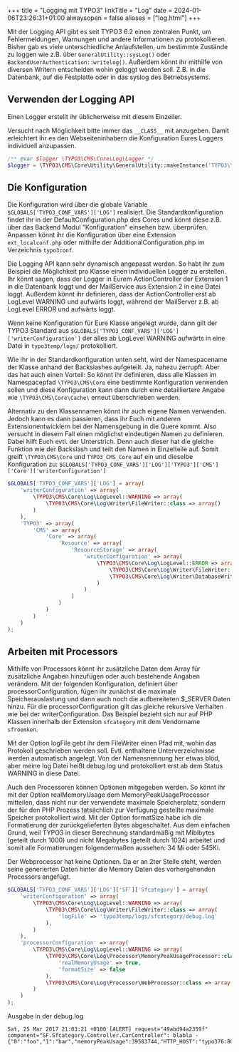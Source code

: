 +++
title = "Logging mit TYPO3"
linkTitle = "Log"
date = 2024-01-06T23:26:31+01:00
alwaysopen = false
aliases = ["log.html"]
+++

Mit der Logging API gibt es seit TYPO3 6.2 einen zentralen Punkt, um Fehlermeldungen, Warnungen und andere Informationen zu protokollieren. Bisher gab es viele unterschiedliche Anlaufstellen, um bestimmte Zustände zu loggen wie z.B. über `GeneralUtility::sysLog()` oder `BackendUserAuthentication::writelog()`. Außerdem könnt ihr mithilfe von diversen Writern entscheiden wohin geloggt werden soll. Z.B. in die Datenbank, auf die Festplatte oder in das syslog des Betriebsystems.

## Verwenden der Logging API

Einen Logger erstellt ihr üblicherweise mit diesem Einzeiler.

Versucht nach Möglichkeit bitte immer das `__CLASS__` mit anzugeben. Damit erleichtert ihr es den Webseiteninhabern die Konfiguration Eures Loggers individuell anzupassen.

```php
/** @var $logger \TYPO3\CMS\Core\Log\Logger */
$logger = \TYPO3\CMS\Core\Utility\GeneralUtility::makeInstance('TYPO3\\CMS\\Core\\Log\\LogManager')->getLogger(__CLASS__);
```

## Die Konfiguration

Die Konfiguration wird über die globale Variable `$GLOBALS['TYPO3_CONF_VARS']['LOG']` realisiert. Die Standardkonfiguration findet ihr in der DefaultConfiguration.php des Cores und könnt diese z.B. über das Backend Modul "Konfiguration" einsehen bzw. überprüfen. Anpassen könnt ihr die Konfiguration über eine Extension `ext_localconf.php` oder mithilfe der AdditionalConfiguration.php im Verzeichnis `typo3conf`.

Die Logging API kann sehr dynamisch angepasst werden. So habt ihr zum Beispiel die Möglichkeit pro Klasse einen individuellen Logger zu erstellen. Ihr könnt sagen, dass der Logger in Eurem ActionController der Extension 1 in die Datenbank loggt und der MailService aus Extension 2 in eine Datei loggt. Außerdem könnt ihr definieren, dass der ActionController erst ab LogLevel WARNING und aufwärts loggt, während der MailServer z.B. ab LogLevel ERROR und aufwärts loggt.

Wenn keine Konfiguration für Eure Klasse angelegt wurde, dann gilt der TYPO3 Standard aus `$GLOBALS['TYPO3_CONF_VARS']['LOG']['writerConfiguration']` der alles ab LogLevel WARNING aufwärts in eine Datei in `typo3temp/logs/` protokolliert.

Wie ihr in der Standardkonfiguration unten seht, wird der Namespacename der Klasse anhand der Backslashes aufgeteilt. Ja, nahezu zerrupft. Aber das hat auch einen Vorteil: So könnt ihr definieren, dass alle Klassen im Namespacepfad `\TYPO3\CMS\Core` eine bestimmte Konfiguration verwenden sollen und diese Konfiguration kann dann durch eine detailliertere Angabe wie `\TYPO3\CMS\Core\Cache\` erneut überschrieben werden.

Alternativ zu den Klassennamen könnt ihr auch eigene Namen verwenden. Jedoch kann es dann passieren, dass ihr Euch mit anderen Extensionentwicklern bei der Namensgebung in die Quere kommt. Also versucht in diesem Fall einen möglichst eindeutigen Namen zu definieren. Dabei hilft Euch evtl. der Unterstrich. Denn auch dieser hat die gleiche Funktion wie der Backslash und teilt den Namen in Einzelteile auf. Somit greift `\TYPO3\CMS\Core` und `TYPO3_CMS_Core` auf ein und dieselbe Konfiguration zu: `$GLOBALS['TYPO3_CONF_VARS']['LOG']['TYPO3']['CMS']['Core']['writerConfiguration']`

```php
$GLOBALS['TYPO3_CONF_VARS']['LOG'] = array(
    'writerConfiguration' => array(
        \TYPO3\CMS\Core\Log\LogLevel::WARNING => array(
            \TYPO3\CMS\Core\Log\Writer\FileWriter::class => array()
        )
    ),
    'TYPO3' => array(
        'CMS' => array(
            'Core' => array(
                'Resource' => array(
                    'ResourceStorage' => array(
                        'writerConfiguration' => array(
                            \TYPO3\CMS\Core\Log\LogLevel::ERROR => array(
                                \TYPO3\CMS\Core\Log\Writer\FileWriter::class => array(),
                                \TYPO3\CMS\Core\Log\Writer\DatabaseWriter::class => array()
                            )
                        )
                    )
                )
            )
        )
    )
);
```

## Arbeiten mit Processors

Mithilfe von Processors könnt ihr zusätzliche Daten dem Array für zusätzliche Angaben hinzufügen oder auch bestehende Angaben verändern. Mit der folgenden Konfiguration, definiert über processorConfiguration, fügen ihr zunächst die maximale Speicherauslastung und dann auch noch die aufbereiteten $_SERVER Daten hinzu. Für die processorConfiguration gilt das gleiche rekursive Verhalten wie bei der writerConfiguration. Das Beispiel bezieht sich nur auf PHP Klassen innerhalb der Extension `sfcategory` mit dem Vendorname `sfroemken`.

Mit der Option logFile gebt ihr dem FileWriter einen Pfad mit, wohin das Protokoll geschrieben werden soll. Evtl. enthaltene Unterverzeichnisse werden automatisch angelegt. Von der Namensnennung her etwas blöd, aber meine log Datei heißt debug.log und protokolliert erst ab dem Status WARNING in diese Datei.

Auch den Processoren können Optionen mitgegeben werden. So könnt ihr mit der Option realMemoryUsage dem MemoryPeakUsageProcessor mitteilen, dass nicht nur der verwendete maximale Speicherplatz, sondern der für den PHP Prozess tatsächlich zur Verfügung gestellte maximale Speicher protokolliert wird. Mit der Option formatSize habe ich die Formatierung der zurückgelieferten Bytes abgeschaltet. Aus dem einfachen Grund, weil TYPO3 in dieser Berechnung standardmäßig mit Mibibytes (geteilt durch 1000) und nicht Megabytes (geteilt durch 1024) arbeitet und somit alle Formatierungen folgendermaßen aussehen: 34 Mi oder 545Ki.

Der Webprocessor hat keine Optionen. Da er an 2ter Stelle steht, werden seine generierten Daten hinter die Memory Daten des vorhergehenden Processors angefügt.

```php
$GLOBALS['TYPO3_CONF_VARS']['LOG']['SF']['Sfcategory'] = array(
    'writerConfiguration' => array(
        \TYPO3\CMS\Core\Log\LogLevel::WARNING => array(
            \TYPO3\CMS\Core\Log\Writer\FileWriter::class => array(
                'logFile' => 'typo3temp/logs/sfcategory/debug.log'
            ),
        )
    ),
    'processorConfiguration' => array(
        \TYPO3\CMS\Core\Log\LogLevel::WARNING => array(
            \TYPO3\CMS\Core\Log\Processor\MemoryPeakUsageProcessor::class => array(
                'realMemoryUsage' => true,
                'formatSize' => false
            ),
            \TYPO3\CMS\Core\Log\Processor\WebProcessor::class => array()
        )
    )
);
```

Ausgabe in der debug.log

```shell
Sat, 25 Mar 2017 21:03:21 +0100 [ALERT] request="49abd94a2359f" component="SF.Sfcategory.Controller.CarController": blabla - {"0":"foo","1":"bar","memoryPeakUsage":39583744,"HTTP_HOST":"typo376:8080","TYPO3_HOST_ONLY":"typo376","TYPO3_PORT":"8080","PATH_INFO":"","QUERY_STRING":"id=5",...}
```
